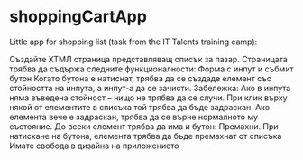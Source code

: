 # shoppingCartApp
Little app for shopping list (task from the IT Talents training camp):


Създайте ХТМЛ страница представляващ списък за пазар. Страницата трябва да съдържа следните функционалности:
Форма с инпут и събмит бутон
Когато бутона е натиснат, трябва да се създаде елемент със стойността на инпута, а инпут-а да се зачисти. 
Забележка: Ако в инпута няма въведена стойност – нищо не трябва да се случи.
При клик върху някой от елементите в списъка той трябва да бъде задраскан. 
Ако елемента вече е задраскан, трябва да се върне нормалното му състояние.
До всеки елемент трябва да има и бутон: Премахни. При натискане на бутона, елемента трябва да бъде премахнат от списъка
Имате свобода в дизайна на приложението

